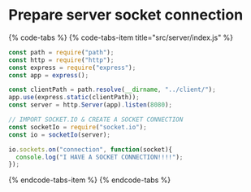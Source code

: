 # Prepare server socket connection

{% code-tabs %}
{% code-tabs-item title="src/server/index.js" %}
```javascript
const path = require("path");
const http = require("http");
const express = require("express");
const app = express();

const clientPath = path.resolve(__dirname, "../client/");
app.use(express.static(clientPath));
const server = http.Server(app).listen(8080);

// IMPORT SOCKET.IO & CREATE A SOCKET CONNECTION
const socketIo = require("socket.io");
const io = socketIo(server);

io.sockets.on("connection", function(socket){
  console.log("I HAVE A SOCKET CONNECTION!!!!");
});


```
{% endcode-tabs-item %}
{% endcode-tabs %}

